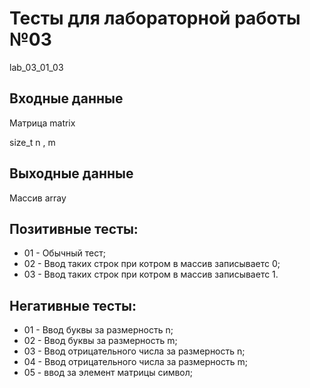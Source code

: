 # Тесты для лабораторной работы №03
lab_03_01_03
## Входные данные
Матрица matrix

size_t n , m

## Выходные данные
Массив array

## Позитивные тесты:
- 01 - Обычный тест;
- 02 - Ввод таких строк при котром в массив записываетс 0;
- 03 - Ввод таких строк при котром в массив записываетс 1.

## Негативные тесты:
- 01 - Ввод буквы за размерность n;
- 02 - Ввод буквы за размерность m;
- 03 - Ввод отрицательного числа за размерность n;
- 04 - Ввод отрицательного числа за размерность m;
- 05 - ввод за элемент матрицы символ;